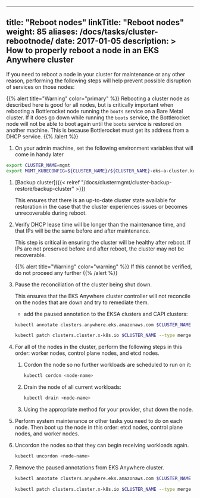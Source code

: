 
---
title: "Reboot nodes"
linkTitle: "Reboot nodes"
weight: 85
aliases:
    /docs/tasks/cluster-rebootnode/
date: 2017-01-05
description: >
  How to properly reboot a node in an EKS Anywhere cluster
---

If you need to reboot a node in your cluster for maintenance or any other reason, performing the following steps will help prevent possible disruption of services on those nodes:

{{% alert title="Warning" color="primary" %}}
Rebooting a cluster node as described here is good for all nodes, but is critically important when rebooting a Bottlerocket node running the `boots` service on a Bare Metal cluster.
If it does go down while running the `boots` service, the Bottlerocket node will not be able to boot again until the `boots` service is restored on another machine. This is because Bottlerocket must get its address from a DHCP service.
{{% /alert %}}

1. On your admin machine, set the following environment variables that will come in handy later
```bash
export CLUSTER_NAME=mgmt
export MGMT_KUBECONFIG=${CLUSTER_NAME}/${CLUSTER_NAME}-eks-a-cluster.kubeconfig
```

1. [Backup cluster]({{< relref "/docs/clustermgmt/cluster-backup-restore/backup-cluster" >}}) 

    This ensures that there is an up-to-date cluster state available for restoration in the case that the cluster experiences issues or becomes unrecoverable during reboot.

1. Verify DHCP lease time will be longer than the maintenance time, and that IPs will be the same before and after maintenance. 
    
    This step is critical in ensuring the cluster will be healthy after reboot. If IPs are not preserved before and after reboot, the cluster may not be recoverable.
    
    {{% alert title="Warning" color="warning" %}}
If this cannot be verified, do not proceed any further
    {{% /alert %}}

1. Pause the reconciliation of the cluster being shut down. 

    This ensures that the EKS Anywhere cluster controller will not reconcile on the nodes that are down and try to remediate them.

    - add the paused annotation to the EKSA clusters and CAPI clusters: 
    ```bash
    kubectl annotate clusters.anywhere.eks.amazonaws.com $CLUSTER_NAME anywhere.eks.amazonaws.com/paused=true --kubeconfig=$MGMT_KUBECONFIG

    kubectl patch clusters.cluster.x-k8s.io $CLUSTER_NAME --type merge -p '{"spec":{"paused": true}}' -n eksa-system --kubeconfig=$MGMT_KUBECONFIG
    ```

1. For all of the nodes in the cluster, perform the following steps in this order: worker nodes, control plane nodes, and etcd nodes.

    1. Cordon the node so no further workloads are scheduled to run on it:

        ```bash
        kubectl cordon <node-name>
        ```

    1. Drain the node of all current workloads:

        ```bash
        kubectl drain <node-name>
        ```

    1. Using the appropriate method for your provider, shut down the node. 


1. Perform system maintenance or other tasks you need to do on each node. Then boot up the node in this order: etcd nodes, control plane nodes, and worker nodes.

1. Uncordon the nodes so that they can begin receiving workloads again.

    ```bash
    kubectl uncordon <node-name>
    ```

1. Remove the paused annotations from EKS Anywhere cluster.
    ```bash
    kubectl annotate clusters.anywhere.eks.amazonaws.com $CLUSTER_NAME anywhere.eks.amazonaws.com/paused- --kubeconfig=$MGMT_KUBECONFIG

    kubectl patch clusters.cluster.x-k8s.io $CLUSTER_NAME --type merge -p '{"spec":{"paused": false}}' -n eksa-system --kubeconfig=$MGMT_KUBECONFIG
    ```
